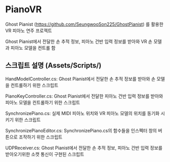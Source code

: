 # PianoVR
Ghost Pianist (https://github.com/SeungwooSon225/GhostPianist) 를 활용한 VR 피아노 연주 프로젝트

Ghost Pianist에서 전달한 손 추적 정보, 피아노 건반 입력 정보를 받아와 VR 손 모델과 피아노 모델을 컨트롤 함

## 스크립트 설명 (Assets/Scripts/)
HandModelController.cs: Ghost Pianist에서 전달한 손 추적 정보를 받아와 손 모델을 컨트롤하기 위한 스크립트

PianoKeyController.cs: Ghost Pianist에서 전달한 피아노 건반 입력 정보를 받아와 피아노 모델을 컨트롤하기 위한 스크립트

SynchronizePiano.cs: 실제 MIDI 피아노 위치와 VR 피아노 모델의 위치를 동기화 시키기 위한 스크립트
 
SynchronizePianoEditor.cs: SynchronizePiano.cs의 함수들을 인스펙터 창의 버튼으로 조작하기 위한 스크립트

UDPReceiver.cs: Ghost Pianist에서 전달한 손 추적 정보, 피아노 건반 입력 정보를 받아오기위한 소캣 통신이 구현된 스크립트

